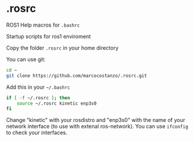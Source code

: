 # .rosrc
ROS1 Help macros for `.bashrc`

Startup scripts for ros1 enviroment

Copy the folder `.rosrc` in your home directory

You can use git:
```bash
cd ~
git clone https://github.com/marcocostanzo/.rosrc.git
```

Add this in your `~/.bashrc`
```bash
if [ -f ~/.rosrc ]; then
    source ~/.rosrc kinetic enp3s0
fi
```
Change "kinetic" with your rosdistro and "enp3s0" with the name of your network interface (to use with extenal ros-network).
You can use `ifconfig` to check your interfaces.
